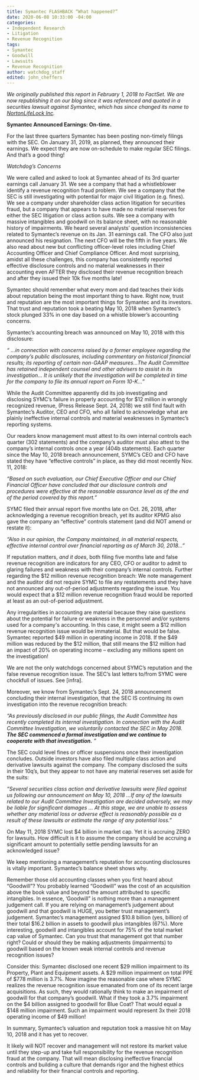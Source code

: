 ```yaml
---
title: Symantec FLASHBACK “What happened?”
date: 2020-06-08 10:33:00 -04:00
categories:
- Independent Research
- Litigation
- Revenue Recognition
tags:
- Symantec
- Goodwill
- Lawsuits
- Revenue Recognition
author: watchdog_staff
edited: john_cheffers
---
```


*We originally published this report in February 1, 2018 to FactSet. We are now republishing it on our blog since it was referenced and quoted in a securities lawsuit against Symantec, which has since changed its name to [NortonLifeLock Inc](https://www.sec.gov/cgi-bin/browse-edgar?action=getcompany&CIK=0000849399&owner=exclude&count=40).*

**Symantec Announced Earnings: On-time.**

For the last three quarters Symantec has been posting non-timely filings with the SEC. On January 31, 2019, as planned, they announced their earnings. We expect they are now on-schedule to make regular SEC filings. And that’s a good thing!

*Watchdog’s Concerns*

We were called and asked to look at Symantec ahead of its 3rd quarter earnings call January 31. We see a company that had a whistleblower identify a revenue recognition fraud problem. We see a company that the SEC is still investigating with potential for major civil litigation (e.g. fines). We see a company under shareholder class action litigation for securities fraud, but a company that appears to have made no material reserves for either the SEC litigation or class action suits. We see a company with massive intangibles and goodwill on its balance sheet, with no reasonable history of impairments. We heard several analysts’ question inconsistencies related to Symantec’s revenue on its Jan. 31 earnings call. The CFO also just announced his resignation. The next CFO will be the fifth in five years. We also read about new but conflicting officer-level roles including Chief Accounting Officer and Chief Compliance Officer. And most surprising, amidst all these challenges, this company has consistently reported effective disclosure controls and no material weaknesses in their accounting even AFTER they disclosed their revenue recognition breach and after they issued their 10k five months late!

Symantec should remember what every mom and dad teaches their kids about reputation being the most important thing to have. Right now, trust and reputation are the most important things for Symantec and its investors. That trust and reputation took a beating May 10, 2018 when Symantec’s stock plunged 33% in one day based on a whistle blower’s accounting concerns.

Symantec’s accounting breach was announced on May 10, 2018 with this disclosure:

*“ …in connection with concerns raised by a former employee regarding the company’s public disclosures, including commentary on historical financial results; its reporting of certain non-GAAP measures…The Audit Committee has retained independent counsel and other advisers to assist in its investigation... It is unlikely that the investigation will be completed in time for the company to file its annual report on Form 10-K...*”

While the Audit Committee apparently did its job investigating and disclosing SYMC’s failure in properly accounting for $12 million in wrongly recognized revenue, (Press Release Sept. 24, 2018) we still find fault with Symantec’s Auditor, CEO and CFO, who all failed to acknowledge what are plainly ineffective internal controls and material weaknesses in Symantec’s reporting systems.

Our readers know management must attest to its own internal controls each quarter (302 statements) and the company’s auditor must also attest to the company’s internal controls once a year (404b statements). Each quarter since the May 10, 2018 breach announcement, SYMC’s CEO and CFO have stated they have “effective controls” in place, as they did most recently Nov. 11, 2018:

*“Based on such evaluation, our Chief Executive Officer and our Chief Financial Officer have concluded that our disclosure controls and procedures were effective at the reasonable assurance level as of the end of the period covered by this report.”*

SYMC filed their annual report five months late on Oct. 26, 2018, after acknowledging a revenue recognition breach, yet its auditor KPMG also gave the company an “effective” controls statement (and did NOT amend or restate it):

*“Also in our opinion, the Company maintained, in all material respects, effective internal control over financial reporting as of March 30, 2018…”*

If reputation matters, *and it does*, both filing five months late and false revenue recognition are indicators for any CEO, CFO or auditor to admit to glaring failures and weakness with their company’s internal controls. Further regarding the $12 million revenue recognition breach: We note management and the auditor did not require SYMC to file any restatements and they have not announced any out-of-period adjustments regarding the issue. You would expect that a $12 million revenue recognition fraud would be reported at least as an out-of-period adjustment.

Any irregularities in accounting are material because they raise questions about the potential for failure or weakness in the personnel and/or systems used for a company's accounting. In this case, it might seem a $12 million revenue recognition issue would be immaterial. But that would be false. Symantec reported $49 million in operating income in 2018. If the $49 million was reduced by the $12 million, that still means the $12 million had an impact of 20% on operating income – excluding any millions spent on the investigation!

We are not the only watchdogs concerned about SYMC’s reputation and the false revenue recognition issue. The SEC’s last letters to/from SYMC were chockfull of issues. See \[infra\].

Moreover, we know from Symantec’s Sept. 24, 2018 announcement concluding their internal investigation, that the SEC IS continuing its own investigation into the revenue recognition breach:

*“As previously disclosed in our public filings, the Audit Committee has recently completed its internal investigation. In connection with the Audit Committee Investigation, we voluntarily contacted the SEC in May 2018. **The SEC commenced a formal investigation and we continue to cooperate with that investigation.** ”*

The SEC could level fines or officer suspensions once their investigation concludes. Outside investors have also filed multiple class action and derivative lawsuits against the company. The company disclosed the suits in their 10q’s, but they appear to not have any material reserves set aside for the suits:

*“Several securities class action and derivative lawsuits were filed against us following our announcement on May 10, 2018 …If any of the lawsuits related to our Audit Committee Investigation are decided adversely, we may be liable for significant damages … At this stage, we are unable to assess whether any material loss or adverse effect is reasonably possible as a result of these lawsuits or estimate the range of any potential loss.”*

On May 11, 2018 SYMC lost $4 billion in market cap. Yet it is accruing ZERO for lawsuits. How difficult is it to assume the company should be accruing a significant amount to potentially settle pending lawsuits for an acknowledged issue?

We keep mentioning a management’s reputation for accounting disclosures is vitally important. Symantec’s balance sheet shows why.

Remember those old accounting classes when you first heard about “Goodwill”? You probably learned “Goodwill” was the cost of an acquisition above the book value and beyond the amount attributed to specific intangibles. In essence, ‘Goodwill” is nothing more than a management judgement call. If you are relying on management’s judgement about goodwill and that goodwill is HUGE, you better trust management’s judgement. Symantec’s management assigned $10.8 billion (yes, billion) of their total $16.2 billion in assets to goodwill plus intangibles (67%). More interesting, goodwill and intangibles account for 75% of the total market cap value of Symantec. Can you trust that management got that number right? Could or should they be making adjustments (impairments) to goodwill based on the known weak internal controls and revenue recognition issues?

Consider this: Symantec disclosed one recent $29 million impairment to its Property, Plant and Equipment assets. A $29 million impairment on total PPE of $778 million is 3.7%. Now imagine the reasonable case where SYMC realizes the revenue recognition issue emanated from one of its recent large acquisitions. As such, they would rationally think to make an impairment of goodwill for that company’s goodwill. What if they took a 3.7% impairment on the $4 billion assigned to goodwill for Blue Coat? That would equal a $148 million impairment. Such an impairment would represent 3x their 2018 operating income of $49 million!

In summary, Symantec’s valuation and reputation took a massive hit on May 10, 2018 and it has yet to recover.

It likely will NOT recover and management will not restore its market value until they step-up and take full responsibility for the revenue recognition fraud at the company. That will mean disclosing ineffective financial controls and building a culture that demands rigor and the highest ethics and reliability for their financial controls and reporting.
